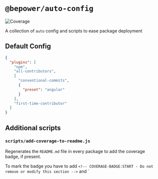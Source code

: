 # `@bepower/auto-config`

<!-- COVERAGE-BADGE:START - Do not remove or modify this section -->

[badge-coverage]: https://img.shields.io/badge/coverage-98%25-green.svg

<!-- COVERAGE-BADGE:END -->

![Coverage][badge-coverage]

A collection of `auto` config and scripts to ease package deployment

## Default Config

```json
{
  "plugins": [
    "npm",
    "all-contributors",
    [
      "conventional-commits",
      {
        "preset": "angular"
      }
    ],
    "first-time-contributor"
  ]
}
```

## Additional scripts

### `scripts/add-coverage-to-readme.js`

Regenerates the `README.md` file in every package to add the coverage badge, if present.

To mark the badge you have to add `<!-- COVERAGE-BADGE:START - Do not remove or modify this section -->` and `
